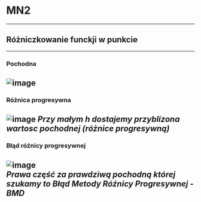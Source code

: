 # MN2
---
## Różniczkowanie funckji w punkcie
---
### Pochodna
![image](https://github.com/KaNiuSii/MN2/assets/123270897/bac4bbc0-de76-43f2-90f1-dfdcb75599dc)
---
### Różnica progresywna
![image](https://github.com/KaNiuSii/MN2/assets/123270897/d7467033-2a40-4c9f-a66c-4926fb028e95)
*Przy małym h dostajemy przyblizona wartosc pochodnej (różnice progresywną)*
---
### Błąd różnicy progresywnej
![image](https://github.com/KaNiuSii/MN2/assets/123270897/4eaee330-7e14-47a9-a3d6-9a092dbe1aa3)
<br>
*Prawa część za prawdziwą pochodną której szukamy to Błąd Metody Róźnicy Progresywnej - BMD*
---
